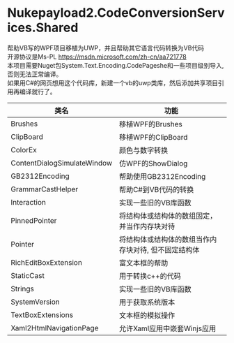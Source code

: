 # Nukepayload2.CodeConversionServices.Shared
帮助VB写的WPF项目移植为UWP，并且帮助其它语言代码转换为VB代码<br/>
开源协议是Ms-PL https://msdn.microsoft.com/zh-cn/aa721778 <br/>
本项目需要Nuget包System.Text.Encoding.CodePageshe和一些项目级别导入, 否则无法正常编译。<br/>
如果用C#的网页想用这个代码库，新建一个vb的uwp类库，然后添加共享项目引用再编译就行了。<br/>
<table>
  <thead>
    <tr>
      <th>类名</th>
      <th>功能</th>
    </tr>
  </thead>
  <tbody>
    <tr>
      <td>Brushes</td>
      <td>移植WPF的Brushes</td>
    </tr>
    <tr>
      <td>ClipBoard</td>
      <td>移植WPF的ClipBoard</td>
    </tr>
    <tr>
      <td>ColorEx</td>
      <td>颜色与数字转换</td>
    </tr>
    <tr>
      <td>ContentDialogSimulateWindow</td>
      <td>仿WPF的ShowDialog</td>
    </tr>
    <tr>
      <td>GB2312Encoding</td>
      <td>帮助使用GB2312Encoding</td>
    </tr>
    <tr>
      <td>GrammarCastHelper</td>
      <td>帮助C#到VB代码的转换</td>
    </tr>
    <tr>
      <td>Interaction</td>
      <td>实现一些旧的VB库函数</td>
    </tr>
    <tr>
      <td>PinnedPointer</td>
      <td>将结构体或结构体的数组固定，并当作内存块对待</td>
    </tr>
    <tr>
      <td>Pointer</td>
      <td>将结构体或结构体的数组当作内存块对待, 但不固定结构体</td>
    </tr>
    <tr>
      <td>RichEditBoxExtension</td>
      <td>富文本框的帮助</td>
    </tr>
    <tr>
      <td>StaticCast</td>
      <td>用于转换c++的代码</td>
    </tr>
    <tr>
      <td>Strings</td>
      <td>实现一些旧的VB库函数</td>
    </tr>
    <tr>
      <td>SystemVersion</td>
      <td>用于获取系统版本</td>
    </tr>
    <tr>
      <td>TextBoxExtensions</td>
      <td>文本框的模拟操作</td>
    </tr>
    <tr>
      <td>Xaml2HtmlNavigationPage</td>
      <td>允许Xaml应用中嵌套Winjs应用</td>
    </tr>
  </tbody>
</table>